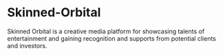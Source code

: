 # Skinned-Orbital
Skinned Orbital is a creative media platform for showcasing talents of entertainment and gaining recognition and supports from potential clients and investors.
